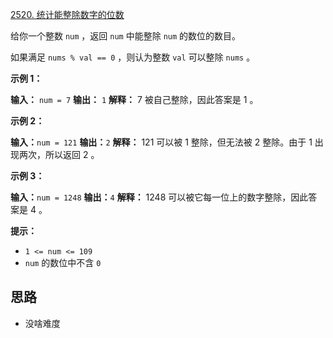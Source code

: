 [2520. 统计能整除数字的位数](https://leetcode.cn/problems/count-the-digits-that-divide-a-number/) 

给你一个整数 `num` ，返回 `num` 中能整除 `num` 的数位的数目。

如果满足 `nums % val == 0` ，则认为整数 `val` 可以整除 `nums` 。

**示例 1：**

**输入：** `num = 7`
**输出：** `1`
**解释：** 7 被自己整除，因此答案是 1 。

**示例 2：**

**输入：**`num = 121`
**输出：**`2`
**解释：** 121 可以被 1 整除，但无法被 2 整除。由于 1 出现两次，所以返回 2 。

**示例 3：**

**输入：**`num = 1248`
**输出：**`4`
**解释：** 1248 可以被它每一位上的数字整除，因此答案是 4 。

**提示：**

- `1 <= num <= 109`
- `num` 的数位中不含 `0`

## 思路

- 没啥难度
